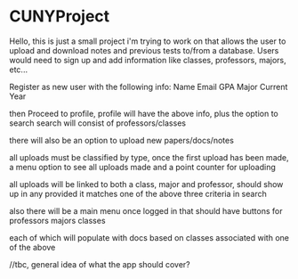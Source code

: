 # CUNYProject
Hello, this is just a small project i'm trying to work on that allows the user to upload and download notes and previous tests to/from a database.
Users would need to sign up and add information like classes, professors, majors, etc...

Register as new user with the following info:
Name
Email
GPA
Major
Current Year

then Proceed to profile, profile will have the above info, plus the option to search
search will consist of professors/classes

there will also be an option to upload new papers/docs/notes

all uploads must be classified by type, once the first upload has been made,
a menu option to see all uploads made and a point counter for uploading

all uploads will be linked to both a class, major and professor, should show up in any
provided it matches one of the above three criteria in search

also there will be a main menu once logged in that should have buttons for 
professors
majors
classes

each of which will populate with docs based on classes associated with one of the above

//tbc, general idea of what the app should cover?